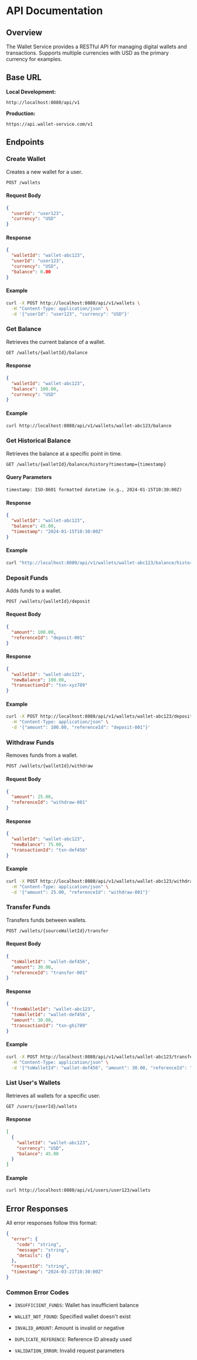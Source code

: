# API Documentation

## Overview

The Wallet Service provides a RESTful API for managing digital wallets and transactions. Supports multiple currencies with USD as the primary currency for examples.

## Base URL

**Local Development:**
```
http://localhost:8080/api/v1
```

**Production:**
```
https://api.wallet-service.com/v1
```



## Endpoints

### Create Wallet

Creates a new wallet for a user.

```http
POST /wallets
```

#### Request Body
```json
{
  "userId": "user123",
  "currency": "USD"
}
```

#### Response
```json
{
  "walletId": "wallet-abc123",
  "userId": "user123", 
  "currency": "USD",
  "balance": 0.00
}
```

#### Example
```bash
curl -X POST http://localhost:8080/api/v1/wallets \
  -H "Content-Type: application/json" \
  -d '{"userId": "user123", "currency": "USD"}'
```

### Get Balance

Retrieves the current balance of a wallet.

```http
GET /wallets/{walletId}/balance
```

#### Response
```json
{
  "walletId": "wallet-abc123",
  "balance": 100.00,
  "currency": "USD"
}
```

#### Example
```bash
curl http://localhost:8080/api/v1/wallets/wallet-abc123/balance
```

### Get Historical Balance

Retrieves the balance at a specific point in time.

```http
GET /wallets/{walletId}/balance/history?timestamp={timestamp}
```

#### Query Parameters
```
timestamp: ISO-8601 formatted datetime (e.g., 2024-01-15T10:30:00Z)
```

#### Response
```json
{
  "walletId": "wallet-abc123",
  "balance": 45.00,
  "timestamp": "2024-01-15T10:30:00Z"
}
```

#### Example
```bash
curl "http://localhost:8080/api/v1/wallets/wallet-abc123/balance/history?timestamp=2024-01-15T10:30:00Z"
```

### Deposit Funds

Adds funds to a wallet.

```http
POST /wallets/{walletId}/deposit
```

#### Request Body
```json
{
  "amount": 100.00,
  "referenceId": "deposit-001"
}
```

#### Response
```json
{
  "walletId": "wallet-abc123",
  "newBalance": 100.00,
  "transactionId": "txn-xyz789"
}
```

#### Example
```bash
curl -X POST http://localhost:8080/api/v1/wallets/wallet-abc123/deposit \
  -H "Content-Type: application/json" \
  -d '{"amount": 100.00, "referenceId": "deposit-001"}'
```

### Withdraw Funds

Removes funds from a wallet.

```http
POST /wallets/{walletId}/withdraw
```

#### Request Body
```json
{
  "amount": 25.00,
  "referenceId": "withdraw-001"
}
```

#### Response
```json
{
  "walletId": "wallet-abc123",
  "newBalance": 75.00,
  "transactionId": "txn-def456"
}
```

#### Example
```bash
curl -X POST http://localhost:8080/api/v1/wallets/wallet-abc123/withdraw \
  -H "Content-Type: application/json" \
  -d '{"amount": 25.00, "referenceId": "withdraw-001"}'
```

### Transfer Funds

Transfers funds between wallets.

```http
POST /wallets/{sourceWalletId}/transfer
```

#### Request Body
```json
{
  "toWalletId": "wallet-def456",
  "amount": 30.00,
  "referenceId": "transfer-001"
}
```

#### Response
```json
{
  "fromWalletId": "wallet-abc123",
  "toWalletId": "wallet-def456",
  "amount": 30.00,
  "transactionId": "txn-ghi789"
}
```

#### Example
```bash
curl -X POST http://localhost:8080/api/v1/wallets/wallet-abc123/transfer \
  -H "Content-Type: application/json" \
  -d '{"toWalletId": "wallet-def456", "amount": 30.00, "referenceId": "transfer-001"}'
```

### List User's Wallets

Retrieves all wallets for a specific user.

```http
GET /users/{userId}/wallets
```

#### Response
```json
[
  {
    "walletId": "wallet-abc123",
    "currency": "USD",
    "balance": 45.00
  }
]
```

#### Example
```bash
curl http://localhost:8080/api/v1/users/user123/wallets
```

## Error Responses

All error responses follow this format:

```json
{
  "error": {
    "code": "string",
    "message": "string",
    "details": {}
  },
  "requestId": "string",
  "timestamp": "2024-03-21T10:30:00Z"
}
```

### Common Error Codes

- `INSUFFICIENT_FUNDS`: Wallet has insufficient balance
- `WALLET_NOT_FOUND`: Specified wallet doesn't exist
- `INVALID_AMOUNT`: Amount is invalid or negative
- `DUPLICATE_REFERENCE`: Reference ID already used

- `VALIDATION_ERROR`: Invalid request parameters

